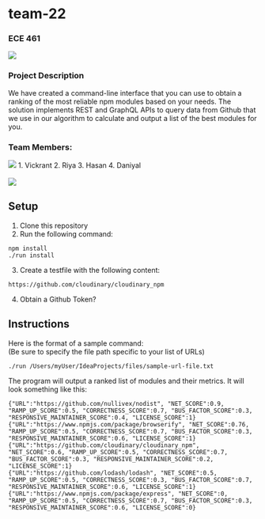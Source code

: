 # team-22
### ECE 461
<img src="https://img.shields.io/github/contributors/varshney00/team-22" />    

### Project Description
We have created a command-line interface that you can use to obtain a ranking of the most reliable npm modules based on your needs. The solution implements REST and GraphQL APIs to query data from Github that we use in our algorithm to calculate and output a list of the best modules for you.

### Team Members:

<img src="https://contrib.rocks/image?repo=varshney00/team-22" />
1. Vickrant
2. Riya
3. Hasan
4. Daniyal <br />
<br />
<img src="https://github-readme-stats.vercel.app/api/top-langs/?username=vcxrant" />

## Setup
1. Clone this repository
2. Run the following command:
```
npm install
./run install
```
3. Create a testfile with the following content:
```
https://github.com/cloudinary/cloudinary_npm
```
4. Obtain a Github Token?
  
## Instructions
Here is the format of a sample command:   
(Be sure to specify the file path specific to your list of URLs)
```
./run /Users/myUser/IdeaProjects/files/sample-url-file.txt
```

The program will output a ranked list of modules and their metrics. It will look something like this:
```
{"URL":"https://github.com/nullivex/nodist", "NET_SCORE":0.9, "RAMP_UP_SCORE":0.5, "CORRECTNESS_SCORE":0.7, "BUS_FACTOR_SCORE":0.3, "RESPONSIVE_MAINTAINER_SCORE":0.4, "LICENSE_SCORE":1}
{"URL":"https://www.npmjs.com/package/browserify", "NET_SCORE":0.76, "RAMP_UP_SCORE":0.5, "CORRECTNESS_SCORE":0.7, "BUS_FACTOR_SCORE":0.3, "RESPONSIVE_MAINTAINER_SCORE":0.6, "LICENSE_SCORE":1}
{"URL":"https://github.com/cloudinary/cloudinary_npm", "NET_SCORE":0.6, "RAMP_UP_SCORE":0.5, "CORRECTNESS_SCORE":0.7, "BUS_FACTOR_SCORE":0.3, "RESPONSIVE_MAINTAINER_SCORE":0.2, "LICENSE_SCORE":1}
{"URL":"https://github.com/lodash/lodash", "NET_SCORE":0.5, "RAMP_UP_SCORE":0.5, "CORRECTNESS_SCORE":0.3, "BUS_FACTOR_SCORE":0.7, "RESPONSIVE_MAINTAINER_SCORE":0.6, "LICENSE_SCORE":1}
{"URL":"https://www.npmjs.com/package/express", "NET_SCORE":0, "RAMP_UP_SCORE":0.5, "CORRECTNESS_SCORE":0.7, "BUS_FACTOR_SCORE":0.3, "RESPONSIVE_MAINTAINER_SCORE":0.6, "LICENSE_SCORE":0}
```
